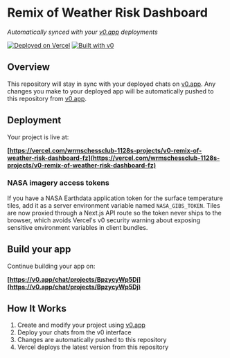# Remix of Weather Risk Dashboard

*Automatically synced with your [v0.app](https://v0.app) deployments*

[![Deployed on Vercel](https://img.shields.io/badge/Deployed%20on-Vercel-black?style=for-the-badge&logo=vercel)](https://vercel.com/wrmschessclub-1128s-projects/v0-remix-of-weather-risk-dashboard-fz)
[![Built with v0](https://img.shields.io/badge/Built%20with-v0.app-black?style=for-the-badge)](https://v0.app/chat/projects/BpzycyWp5Dj)

## Overview

This repository will stay in sync with your deployed chats on [v0.app](https://v0.app).
Any changes you make to your deployed app will be automatically pushed to this repository from [v0.app](https://v0.app).

## Deployment

Your project is live at:

**[https://vercel.com/wrmschessclub-1128s-projects/v0-remix-of-weather-risk-dashboard-fz](https://vercel.com/wrmschessclub-1128s-projects/v0-remix-of-weather-risk-dashboard-fz)**

### NASA imagery access tokens

If you have a NASA Earthdata application token for the surface temperature tiles, add it as a server environment variable named `NASA_GIBS_TOKEN`. Tiles are now proxied through a Next.js API route so the token never ships to the browser, which avoids Vercel's v0 security warning about exposing sensitive environment variables in client bundles.

## Build your app

Continue building your app on:

**[https://v0.app/chat/projects/BpzycyWp5Dj](https://v0.app/chat/projects/BpzycyWp5Dj)**

## How It Works

1. Create and modify your project using [v0.app](https://v0.app)
2. Deploy your chats from the v0 interface
3. Changes are automatically pushed to this repository
4. Vercel deploys the latest version from this repository
